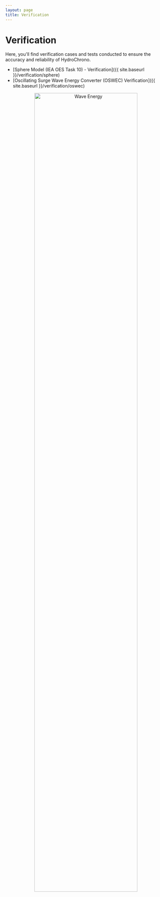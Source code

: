 ```yaml
---
layout: page
title: Verification
---
```


# Verification

Here, you'll find verification cases and tests conducted to ensure the accuracy and reliability of HydroChrono.

- [Sphere Model (IEA OES Task 10) - Verification]({{ site.baseurl }}/verification/sphere)
- [Oscillating Surge Wave Energy Converter (OSWEC) Verification]({{ site.baseurl }}/verification/oswec)

<p align="center">
  <img src="{{ site.baseurl }}/assets/img/wave_animation2.gif" alt="Wave Energy" width="80%" />
</p>
